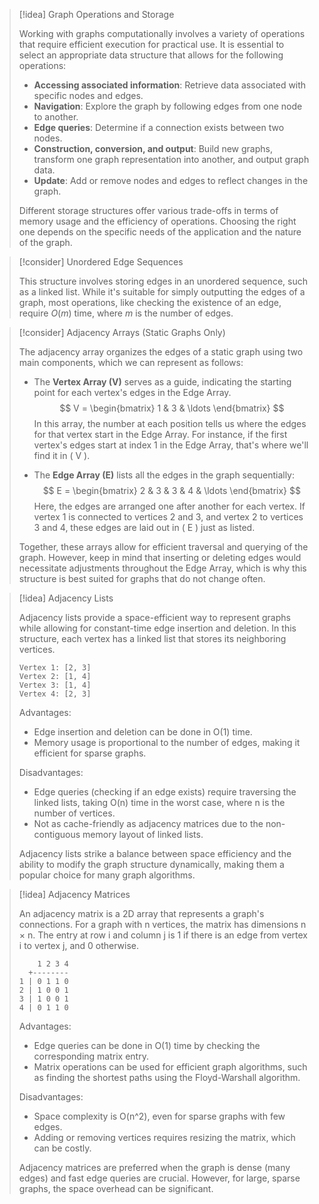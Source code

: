 
> [!idea] Graph Operations and Storage
>
> Working with graphs computationally involves a variety of operations that require efficient execution for practical use. It is essential to select an appropriate data structure that allows for the following operations:
>
> - **Accessing associated information**: Retrieve data associated with specific nodes and edges.
> - **Navigation**: Explore the graph by following edges from one node to another.
> - **Edge queries**: Determine if a connection exists between two nodes.
> - **Construction, conversion, and output**: Build new graphs, transform one graph representation into another, and output graph data.
> - **Update**: Add or remove nodes and edges to reflect changes in the graph.
>
> Different storage structures offer various trade-offs in terms of memory usage and the efficiency of operations. Choosing the right one depends on the specific needs of the application and the nature of the graph.

> [!consider] Unordered Edge Sequences
 >
 > This structure involves storing edges in an unordered sequence, such as a linked list. While it's suitable for simply outputting the edges of a graph, most operations, like checking the existence of an edge, require $O(m)$ time, where $m$ is the number of edges.


> [!consider]  Adjacency Arrays (Static Graphs Only)
>
> The adjacency array organizes the edges of a static graph using two main components, which we can represent as follows:
>
> - The **Vertex Array (V)** serves as a guide, indicating the starting point for each vertex's edges in the Edge Array. 
> $$
> V = \begin{bmatrix}
> 1 & 3 & \ldots
> \end{bmatrix}
> $$
> In this array, the number at each position tells us where the edges for that vertex start in the Edge Array. For instance, if the first vertex's edges start at index 1 in the Edge Array, that's where we'll find it in \( V \).
> 
>
> - The **Edge Array (E)** lists all the edges in the graph sequentially:
> $$
> E = \begin{bmatrix}
> 2 & 3 & 3 & 4 & \ldots
> \end{bmatrix}
> $$
> Here, the edges are arranged one after another for each vertex. If vertex 1 is connected to vertices 2 and 3, and vertex 2 to vertices 3 and 4, these edges are laid out in \( E \) just as listed.
>
> Together, these arrays allow for efficient traversal and querying of the graph. However, keep in mind that inserting or deleting edges would necessitate adjustments throughout the Edge Array, which is why this structure is best suited for graphs that do not change often.
 

> [!idea] Adjacency Lists
> 
> Adjacency lists provide a space-efficient way to represent graphs while allowing for constant-time edge insertion and deletion. In this structure, each vertex has a linked list that stores its neighboring vertices.
>
> ```
> Vertex 1: [2, 3]
> Vertex 2: [1, 4]
> Vertex 3: [1, 4]
> Vertex 4: [2, 3]
> ```
>
> Advantages:
> - Edge insertion and deletion can be done in O(1) time.
> - Memory usage is proportional to the number of edges, making it efficient for sparse graphs.
>
> Disadvantages:
> - Edge queries (checking if an edge exists) require traversing the linked lists, taking O(n) time in the worst case, where n is the number of vertices.
> - Not as cache-friendly as adjacency matrices due to the non-contiguous memory layout of linked lists.
>
> Adjacency lists strike a balance between space efficiency and the ability to modify the graph structure dynamically, making them a popular choice for many graph algorithms.

> [!idea] Adjacency Matrices
>
> An adjacency matrix is a 2D array that represents a graph's connections. For a graph with n vertices, the matrix has dimensions n × n. The entry at row i and column j is 1 if there is an edge from vertex i to vertex j, and 0 otherwise.
>
> ```
>     1 2 3 4
>   +--------
> 1 | 0 1 1 0
> 2 | 1 0 0 1
> 3 | 1 0 0 1
> 4 | 0 1 1 0
> ```
>
> Advantages:
> - Edge queries can be done in O(1) time by checking the corresponding matrix entry.
> - Matrix operations can be used for efficient graph algorithms, such as finding the shortest paths using the Floyd-Warshall algorithm.
>
> Disadvantages:
> - Space complexity is O(n^2), even for sparse graphs with few edges.
> - Adding or removing vertices requires resizing the matrix, which can be costly.
>
> Adjacency matrices are preferred when the graph is dense (many edges) and fast edge queries are crucial. However, for large, sparse graphs, the space overhead can be significant.
